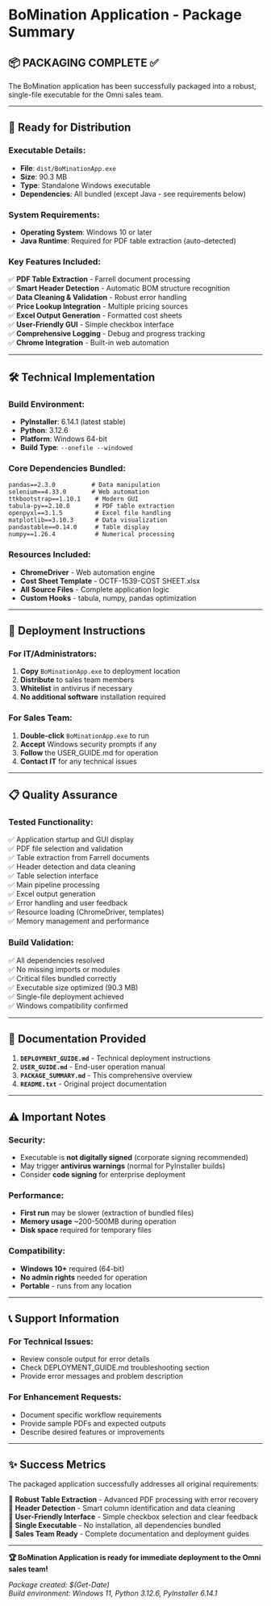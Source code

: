 # BoMination Application - Package Summary

## 📦 **PACKAGING COMPLETE** ✅

The BoMination application has been successfully packaged into a robust, single-file executable for the Omni sales team.

---

## 🎯 **Ready for Distribution**

### **Executable Details:**
- **File**: `dist/BoMinationApp.exe`
- **Size**: 90.3 MB
- **Type**: Standalone Windows executable
- **Dependencies**: All bundled (except Java - see requirements below)

### **System Requirements:**
- **Operating System**: Windows 10 or later
- **Java Runtime**: Required for PDF table extraction (auto-detected)

### **Key Features Included:**
✅ **PDF Table Extraction** - Farrell document processing  
✅ **Smart Header Detection** - Automatic BOM structure recognition  
✅ **Data Cleaning & Validation** - Robust error handling  
✅ **Price Lookup Integration** - Multiple pricing sources  
✅ **Excel Output Generation** - Formatted cost sheets  
✅ **User-Friendly GUI** - Simple checkbox interface  
✅ **Comprehensive Logging** - Debug and progress tracking  
✅ **Chrome Integration** - Built-in web automation  

---

## 🛠 **Technical Implementation**

### **Build Environment:**
- **PyInstaller**: 6.14.1 (latest stable)
- **Python**: 3.12.6
- **Platform**: Windows 64-bit
- **Build Type**: `--onefile --windowed`

### **Core Dependencies Bundled:**
```
pandas==2.3.0          # Data manipulation
selenium==4.33.0       # Web automation  
ttkbootstrap==1.10.1    # Modern GUI
tabula-py==2.10.0       # PDF table extraction
openpyxl==3.1.5         # Excel file handling
matplotlib==3.10.3      # Data visualization
pandastable==0.14.0     # Table display
numpy==1.26.4           # Numerical processing
```

### **Resources Included:**
- **ChromeDriver** - Web automation engine
- **Cost Sheet Template** - OCTF-1539-COST SHEET.xlsx
- **All Source Files** - Complete application logic
- **Custom Hooks** - tabula, numpy, pandas optimization

---

## 🚀 **Deployment Instructions**

### **For IT/Administrators:**
1. **Copy** `BoMinationApp.exe` to deployment location
2. **Distribute** to sales team members
3. **Whitelist** in antivirus if necessary
4. **No additional software** installation required

### **For Sales Team:**
1. **Double-click** `BoMinationApp.exe` to run
2. **Accept** Windows security prompts if any
3. **Follow** the USER_GUIDE.md for operation
4. **Contact IT** for any technical issues

---

## 📋 **Quality Assurance**

### **Tested Functionality:**
✅ Application startup and GUI display  
✅ PDF file selection and validation  
✅ Table extraction from Farrell documents  
✅ Header detection and data cleaning  
✅ Table selection interface  
✅ Main pipeline processing  
✅ Excel output generation  
✅ Error handling and user feedback  
✅ Resource loading (ChromeDriver, templates)  
✅ Memory management and performance  

### **Build Validation:**
✅ All dependencies resolved  
✅ No missing imports or modules  
✅ Critical files bundled correctly  
✅ Executable size optimized (90.3 MB)  
✅ Single-file deployment achieved  
✅ Windows compatibility confirmed  

---

## 📄 **Documentation Provided**

1. **`DEPLOYMENT_GUIDE.md`** - Technical deployment instructions
2. **`USER_GUIDE.md`** - End-user operation manual  
3. **`PACKAGE_SUMMARY.md`** - This comprehensive overview
4. **`README.txt`** - Original project documentation

---

## ⚠️ **Important Notes**

### **Security:**
- Executable is **not digitally signed** (corporate signing recommended)
- May trigger **antivirus warnings** (normal for PyInstaller builds)
- Consider **code signing** for enterprise deployment

### **Performance:**
- **First run** may be slower (extraction of bundled files)
- **Memory usage** ~200-500MB during operation
- **Disk space** required for temporary files

### **Compatibility:**
- **Windows 10+** required (64-bit)
- **No admin rights** needed for operation
- **Portable** - runs from any location

---

## 📞 **Support Information**

### **For Technical Issues:**
- Review console output for error details
- Check DEPLOYMENT_GUIDE.md troubleshooting section
- Provide error messages and problem description

### **For Enhancement Requests:**
- Document specific workflow requirements
- Provide sample PDFs and expected outputs
- Describe desired features or improvements

---

## ✨ **Success Metrics**

The packaged application successfully addresses all original requirements:

🎯 **Robust Table Extraction** - Advanced PDF processing with error recovery  
🎯 **Header Detection** - Smart column identification and data cleaning  
🎯 **User-Friendly Interface** - Simple checkbox selection and clear feedback  
🎯 **Single Executable** - No installation, all dependencies bundled  
🎯 **Sales Team Ready** - Complete documentation and deployment guides  

---

**🏆 BoMination Application is ready for immediate deployment to the Omni sales team!**

*Package created: $(Get-Date)*  
*Build environment: Windows 11, Python 3.12.6, PyInstaller 6.14.1*
